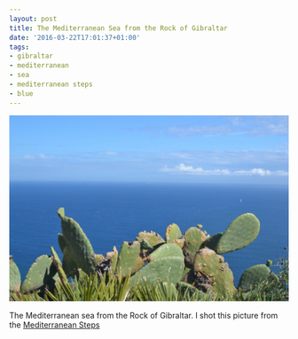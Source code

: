 ```yaml
---
layout: post
title: The Mediterranean Sea from the Rock of Gibraltar
date: '2016-03-22T17:01:37+01:00'
tags:
- gibraltar
- mediterranean
- sea
- mediterranean steps
- blue
---
```

![The Mediterranean Sea from the Rock of Gibraltar](/files/tumblr_o4cva7ONgx1tq106bo1_1280.jpg)

The Mediterranean sea from the Rock of Gibraltar. I shot this picture from the [Mediterranean Steps](https://en.wikipedia.org/wiki/Mediterranean_Steps)


